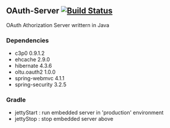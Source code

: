 ## OAuth-Server [![Build Status](http://140.115.3.96:8080/jenkins/buildStatus/icon?job=OAuth-Service)](http://140.115.3.96:8080/jenkins/job/OAuth-Service/)
OAuth Athorization Server writtern in Java

### Dependencies
- c3p0 0.9.1.2
- ehcache 2.9.0
- hibernate 4.3.6
- oltu.oauth2 1.0.0
- spring-webmvc 4.1.1
- spring-security 3.2.5

### Gradle
- jettyStart : run embedded server in 'production' environment
- jettyStop  : stop embedded server above

